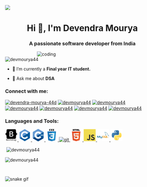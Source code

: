 <img src="https://raw.githubusercontent.com/BrunnerLivio/brunnerlivio/master/images/welcome.png"/>
<h1 align="center">Hi 👋, I'm Devendra Mourya</h1>
<h3 align="center">A passionate software developer from India</h3>
<img align="right" alt="coding" width="400" src="https://user-images.githubusercontent.com/55389276/140866485-8fb1c876-9a8f-4d6a-98dc-08c4981eaf70.gif">
<p align="left"> <img src="https://komarev.com/ghpvc/?username=devmourya44&label=Profile%20views&color=0e75b6&style=flat" alt="devmourya44" /> </p>

- 🔭 I’m currently a **Final year IT student.**

- 💬 Ask me about **DSA**

<h3 align="left">Connect with me:</h3>
<p align="left">
<a href="https://linkedin.com/in/devendra-mourya-44d" target="blank"><img align="center" src="https://raw.githubusercontent.com/rahuldkjain/github-profile-readme-generator/master/src/images/icons/Social/linked-in-alt.svg" alt="devendra-mourya-44d" height="30" width="40" /></a>
<a href="https://fb.com/devmourya44" target="blank"><img align="center" src="https://raw.githubusercontent.com/rahuldkjain/github-profile-readme-generator/master/src/images/icons/Social/facebook.svg" alt="devmourya44" height="30" width="40" /></a>
<a href="https://instagram.com/devmourya44" target="blank"><img align="center" src="https://raw.githubusercontent.com/rahuldkjain/github-profile-readme-generator/master/src/images/icons/Social/instagram.svg" alt="devmourya44" height="30" width="40" /></a>
<a href="https://www.codechef.com/users/devmourya44" target="blank"><img align="center" src="https://cdn.jsdelivr.net/npm/simple-icons@3.1.0/icons/codechef.svg" alt="devmourya44" height="30" width="40" /></a>
<a href="https://www.hackerrank.com/devmourya44" target="blank"><img align="center" src="https://raw.githubusercontent.com/rahuldkjain/github-profile-readme-generator/master/src/images/icons/Social/hackerrank.svg" alt="devmourya44" height="30" width="40" /></a>
<a href="https://www.leetcode.com/devmourya44" target="blank"><img align="center" src="https://raw.githubusercontent.com/rahuldkjain/github-profile-readme-generator/master/src/images/icons/Social/leet-code.svg" alt="devmourya44" height="30" width="40" /></a>
<a href="https://auth.geeksforgeeks.org/user/devmourya44" target="blank"><img align="center" src="https://raw.githubusercontent.com/rahuldkjain/github-profile-readme-generator/master/src/images/icons/Social/geeks-for-geeks.svg" alt="devmourya44" height="30" width="40" /></a>
</p>

<h3 align="left">Languages and Tools:</h3>
<p align="left"> <a href="https://getbootstrap.com" target="_blank" rel="noreferrer"> <img src="https://raw.githubusercontent.com/devicons/devicon/master/icons/bootstrap/bootstrap-plain-wordmark.svg" alt="bootstrap" width="40" height="40"/> </a> <a href="https://www.cprogramming.com/" target="_blank" rel="noreferrer"> <img src="https://raw.githubusercontent.com/devicons/devicon/master/icons/c/c-original.svg" alt="c" width="40" height="40"/> </a> <a href="https://www.w3schools.com/cpp/" target="_blank" rel="noreferrer"> <img src="https://raw.githubusercontent.com/devicons/devicon/master/icons/cplusplus/cplusplus-original.svg" alt="cplusplus" width="40" height="40"/> </a> <a href="https://www.w3schools.com/css/" target="_blank" rel="noreferrer"> <img src="https://raw.githubusercontent.com/devicons/devicon/master/icons/css3/css3-original-wordmark.svg" alt="css3" width="40" height="40"/> </a> <a href="https://git-scm.com/" target="_blank" rel="noreferrer"> <img src="https://www.vectorlogo.zone/logos/git-scm/git-scm-icon.svg" alt="git" width="40" height="40"/> </a> <a href="https://www.w3.org/html/" target="_blank" rel="noreferrer"> <img src="https://raw.githubusercontent.com/devicons/devicon/master/icons/html5/html5-original-wordmark.svg" alt="html5" width="40" height="40"/> </a> <a href="https://developer.mozilla.org/en-US/docs/Web/JavaScript" target="_blank" rel="noreferrer"> <img src="https://raw.githubusercontent.com/devicons/devicon/master/icons/javascript/javascript-original.svg" alt="javascript" width="40" height="40"/> </a> <a href="https://www.mysql.com/" target="_blank" rel="noreferrer"> <img src="https://raw.githubusercontent.com/devicons/devicon/master/icons/mysql/mysql-original-wordmark.svg" alt="mysql" width="40" height="40"/> </a> <a href="https://www.python.org" target="_blank" rel="noreferrer"> <img src="https://raw.githubusercontent.com/devicons/devicon/master/icons/python/python-original.svg" alt="python" width="40" height="40"/> </a> </p>

<p>&nbsp;<img align="center" src="https://github-readme-stats.vercel.app/api?username=devmourya44&show_icons=true&locale=en" alt="devmourya44" /></p>

<p><img align="center" src="https://github-readme-streak-stats.herokuapp.com/?user=devmourya44&" alt="devmourya44" /></p>

<br>

![snake gif](https://github.com/devmourya44/devmourya44/blob/output/github-contribution-grid-snake.gif)
            
